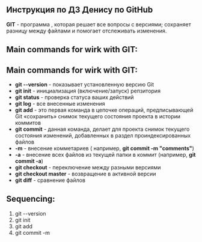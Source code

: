 ## Инструкция по ДЗ Денису по GitHub

**GIT**  - программа , которая решает все вопросы с версиями; сохраняет разницу между файлами и помогает отслеживать изменения.

## Main commands for wirk with GIT:

## Main commands for wirk with GIT:

* **git  --version** - показывает установленную версию Git 
* **git init** - инициализация (включение/запуск) репзитория 
* **git status** - проверка статуса ваших действий 
* **git log** - все внесенные изменения
* **git add** - это первая команда в цепочке операций, предписывающей Git «сохранить» снимок текущего состояния проекта в истории коммитов 
* **git commit** - данная команда, делает для проекта снимок текущего состояния изменений, добавленных в раздел проиндексированных файлов
* **-m** - внесение комметариев ( например, **git commit -m "comments"**) 
* **-a** - внесение всех файлов из текущей папки в коммит (например, **git commit -a**)
* **git checkout** - переключение между разными версиями 
* **git checkout master** - возвращение в активной версии
* **git diff** - сравнение файлов 

## Sequencing:

1. git --version
2. git init
3. git add 
4. git commit -m